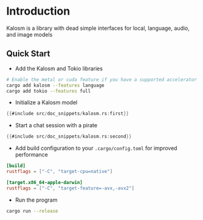 # Introduction

Kalosm is a library with dead simple interfaces for local, language, audio, and image models

## Quick Start

- Add the Kalosm and Tokio libraries

```bash
# Enable the metal or cuda feature if you have a supported accelerator
cargo add kalosm --features language
cargo add tokio --features full
```

- Initialize a Kalosm model

```rust
{{#include src/doc_snippets/kalosm.rs:first}}
```

- Start a chat session with a pirate

```rust
{{#include src/doc_snippets/kalosm.rs:second}}
```

- Add build configuration to your `.cargo/config.toml` for improved performance

```toml
[build]
rustflags = ["-C", "target-cpu=native"]

[target.x86_64-apple-darwin]
rustflags = ["-C", "target-feature=-avx,-avx2"]
```

- Run the program

```bash
cargo run --release
```
